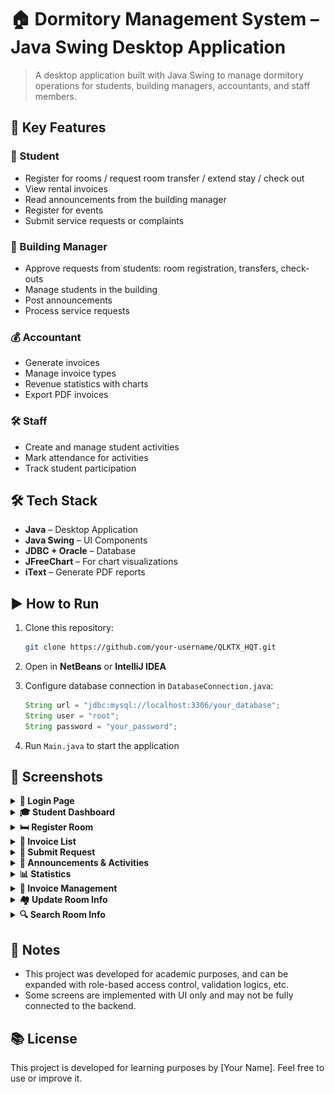 # 🏠 Dormitory Management System – Java Swing Desktop Application

> A desktop application built with Java Swing to manage dormitory operations for students, building managers, accountants, and staff members.

## 🚀 Key Features

### 👤 Student
- Register for rooms / request room transfer / extend stay / check out
- View rental invoices
- Read announcements from the building manager
- Register for events
- Submit service requests or complaints

### 🏢 Building Manager
- Approve requests from students: room registration, transfers, check-outs
- Manage students in the building
- Post announcements
- Process service requests

### 💰 Accountant
- Generate invoices
- Manage invoice types
- Revenue statistics with charts
- Export PDF invoices

### 🛠 Staff
- Create and manage student activities
- Mark attendance for activities
- Track student participation

## 🛠️ Tech Stack

- **Java** – Desktop Application
- **Java Swing** – UI Components
- **JDBC + Oracle** – Database
- **JFreeChart** – For chart visualizations
- **iText** – Generate PDF reports

## ▶️ How to Run

1. Clone this repository:
   ```bash
   git clone https://github.com/your-username/QLKTX_HQT.git
   ```

2. Open in **NetBeans** or **IntelliJ IDEA**

3. Configure database connection in `DatabaseConnection.java`:
   ```java
   String url = "jdbc:mysql://localhost:3306/your_database";
   String user = "root";
   String password = "your_password";
   ```

4. Run `Main.java` to start the application

## 📸 Screenshots

<details>
  <summary><strong>🔑 Login Page</strong></summary>
  <img src="/readme/login.jpg" alt="Login" width="600px">
</details>

<details>
  <summary><strong>🎓 Student Dashboard</strong></summary>
  <img src="/readme/student_dashboard.jpg" alt="Student Dashboard" width="600px">
</details>

<details>
  <summary><strong>🛏️ Register Room</strong></summary>
  <img src="/readme/register_room.jpg" alt="Register Room" width="600px">
</details>

<details>
  <summary><strong>📑 Invoice List</strong></summary>
  <img src="/readme/student_invoice_list.jpg" alt="Invoice List" width="600px">
</details>

<details>
  <summary><strong>📝 Submit Request</strong></summary>
  <img src="/readme/request_list.jpg" alt="Request List" width="600px">
</details>

<details>
  <summary><strong>📢 Announcements & Activities</strong></summary>
  <img src="/readme/acti_register_list.jpg" alt="Registered Activities" width="600px">
  <img src="/readme/acti_list.jpg" alt="Activity List" width="600px">
</details>

<details>
  <summary><strong>📊 Statistics</strong></summary>
  <img src="/readme/invoice_stats.jpg" alt="Invoice Stats" width="600px">
  <img src="/readme/join_acti_stats.jpg" alt="Activity Participation Stats" width="600px">
</details>

<details>
  <summary><strong>💸 Invoice Management</strong></summary>
  <img src="/readme/create_invoice.jpg" alt="Create Invoice" width="600px">
</details>

<details>
  <summary><strong>🏘️ Update Room Info</strong></summary>
  <img src="/readme/update_room_price.jpg" alt="Update Room Price" width="600px">
</details>

<details>
  <summary><strong>🔍 Search Room Info</strong></summary>
  <img src="/readme/search_room_info.jpg" alt="Search Room Info" width="600px">
</details>

## 📌 Notes

- This project was developed for academic purposes, and can be expanded with role-based access control, validation logics, etc.
- Some screens are implemented with UI only and may not be fully connected to the backend.

## 📚 License

This project is developed for learning purposes by [Your Name]. Feel free to use or improve it.